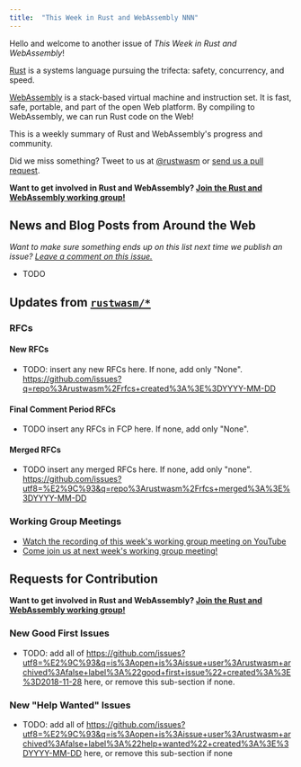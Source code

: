 ```yaml
---
title:  "This Week in Rust and WebAssembly NNN"
---
```


Hello and welcome to another issue of *This Week in Rust and WebAssembly*!

[Rust](https://rust-lang.org) is a systems language pursuing the trifecta:
safety, concurrency, and speed.

[WebAssembly](http://webassembly.org) is a stack-based virtual machine and
instruction set. It is fast, safe, portable, and part of the open Web
platform. By compiling to WebAssembly, we can run Rust code on the Web!

This is a weekly summary of Rust and WebAssembly's progress and community.

Did we miss something? Tweet to us at [@rustwasm](https://twitter.com/rustwasm)
or [send us a pull request](https://github.com/rustwasm/rustwasm.github.io).

**Want to get involved in Rust and WebAssembly? [Join the Rust and WebAssembly working group!][get-involved]**

<!-- TODO: check recent r/rust and users.rust-lang.org posts for "wasm" and "webassembly": -->
<!-- https://github.com/rustwasm/team/issues/79 -->
<!-- https://www.reddit.com/r/rust/search?q=wasm&sort=relevance&restrict_sr=on&t=month -->
<!-- https://www.reddit.com/r/rust/search?q=webassembly&restrict_sr=on&sort=relevance&t=month -->
<!-- https://users.rust-lang.org/search?q=wasm%20after%3A2018-06-01 -->
<!-- https://users.rust-lang.org/search?q=webassembly%20after%3A2018-06-01 -->
<!-- https://twitter.com/rustwasm -->

## News and Blog Posts from Around the Web

*Want to make sure something ends up on this list next time we publish an issue?
[Leave a comment on this issue.](https://github.com/rustwasm/team/issues/79)*

* TODO

## Updates from [`rustwasm/*`](https://github.com/rustwasm)

### RFCs

#### New RFCs

* TODO: insert any new RFCs here. If none, add only
  "None". https://github.com/issues?q=repo%3Arustwasm%2Frfcs+created%3A%3E%3DYYYY-MM-DD

#### Final Comment Period RFCs

* TODO insert any RFCs in FCP here. If none, add only "None".

#### Merged RFCs

* TODO insert any merged RFCs here. If none, add only
  "none". https://github.com/issues?utf8=%E2%9C%93&q=repo%3Arustwasm%2Frfcs+merged%3A%3E%3DYYYY-MM-DD

### Working Group Meetings

* [Watch the recording of this week's working group meeting on
  YouTube](https://www.youtube.com/watch?v=3YjN69U6ySE)
* [Come join us at next week's working group
  meeting!](https://github.com/rustwasm/team/issues/258)

<!-- TODO: insert links to everything labeled "TWiRaWA" here. Categorize by repo, -->
<!-- alphetical order. -->
<!-- https://github.com/issues?q=user%3Arustwasm+label%3ATWiRaWA+merged%3A%3E%3DYYYY-MM-DD+ -->

<!-- TODO: inspect the output of `pulls_since -o rustwasm -s dd.mm.yyyy`, where -->
<!-- "dd.mm.yyyy" is the date the *last* newsletter was published. If anything is -->
<!-- notable, also insert it here! See https://github.com/budziq/pulls_since or run -->
<!-- `cargo install pulls_since`. -->

## Requests for Contribution

**Want to get involved in Rust and WebAssembly? [Join the Rust and WebAssembly
working group!][get-involved]**

[get-involved]: https://github.com/rustwasm/team/blob/master/README.md#get-involved

### New Good First Issues

* TODO: add all of
  https://github.com/issues?utf8=%E2%9C%93&q=is%3Aopen+is%3Aissue+user%3Arustwasm+archived%3Afalse+label%3A%22good+first+issue%22+created%3A%3E%3D2018-11-28
  here, or remove this sub-section if none.

### New "Help Wanted" Issues

* TODO: add all of
  https://github.com/issues?utf8=%E2%9C%93&q=is%3Aopen+is%3Aissue+user%3Arustwasm+archived%3Afalse+label%3A%22help+wanted%22+created%3A%3E%3DYYYY-MM-DD
  here, or remove this sub-section if none
